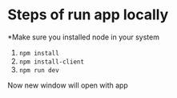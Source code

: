 # Steps of run app locally
*Make sure you installed node in your system

1. ```npm install```
2. ```npm install-client```
3. ```npm run dev```

Now new window will open with app
